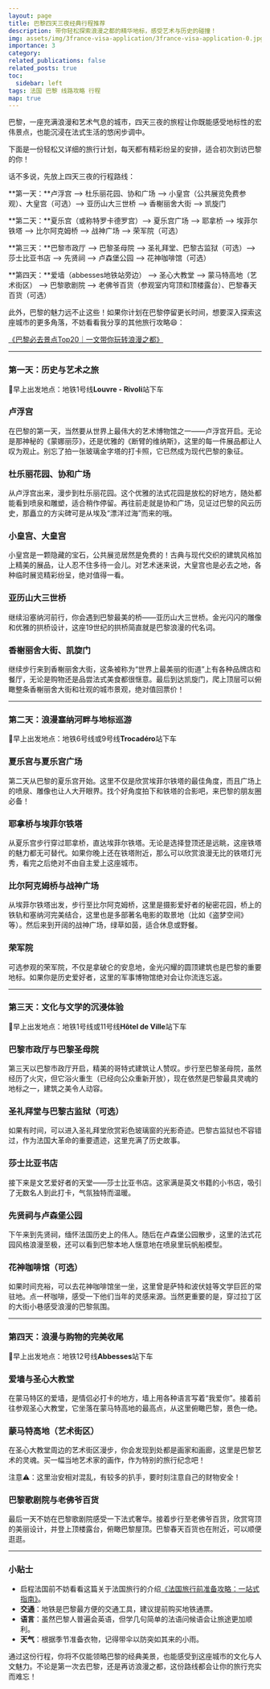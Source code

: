 ```yaml
---
layout: page
title: 巴黎四天三夜经典行程推荐
description: 带你轻松探索浪漫之都的精华地标，感受艺术与历史的碰撞！
img: assets/img/3france-visa-application/3france-visa-application-0.jpg
importance: 3
category: 
related_publications: false
related_posts: true
toc:
  sidebar: left
tags: 法国 巴黎 线路攻略 行程
map: true
---
```


巴黎，一座充满浪漫和艺术气息的城市，四天三夜的旅程让你既能感受地标性的宏伟景点，也能沉浸在法式生活的悠闲步调中。

下面是一份轻松又详细的旅行计划，每天都有精彩纷呈的安排，适合初次到访巴黎的你！

话不多说，先放上四天三夜的行程路线：

**第一天：**卢浮宫 ——> 杜乐丽花园、协和广场 ——> 小皇宫（公共展览免费参观）、大皇宫（可选）——> 亚历山大三世桥 ——> 香榭丽舍大街 ——> 凯旋门

**第二天：**夏乐宫（或称特罗卡德罗宫）——> 夏乐宫广场 ——> 耶拿桥 ——> 埃菲尔铁塔 ——> 比尔阿克姆桥 ——> 战神广场 ——> 荣军院（可选）

**第三天：**巴黎市政厅 ——> 巴黎圣母院 ——> 圣礼拜堂、巴黎古监狱（可选）——> 莎士比亚书店 ——> 先贤祠 ——> 卢森堡公园 ——> 花神咖啡馆（可选）

**第四天：**爱墙（abbesses地铁站旁边） ——> 圣心大教堂 ——> 蒙马特高地（艺术街区） ——> 巴黎歌剧院 ——> 老佛爷百货（参观室内穹顶和顶楼露台）、巴黎春天百货（可选）

此外，巴黎的魅力远不止这些！如果你计划在巴黎停留更长时间，想要深入探索这座城市的更多角落，不妨看看我分享的其他旅行攻略😄：

[《巴黎必去景点Top20｜一文带你玩转浪漫之都》](https://tianhuanglab.github.io/paris/paris-top-20/)

---

### **第一天：历史与艺术之旅**

📍早上出发地点：地铁1号线**Louvre - Rivoli**站下车

### **卢浮宫**

在巴黎的第一天，当然要从世界上最伟大的艺术博物馆之一——卢浮宫开启。无论是那神秘的《蒙娜丽莎》，还是优雅的《断臂的维纳斯》，这里的每一件展品都让人叹为观止。别忘了拍一张玻璃金字塔的打卡照，它已然成为现代巴黎的象征。

### **杜乐丽花园、协和广场**

从卢浮宫出来，漫步到杜乐丽花园。这个优雅的法式花园是放松的好地方，随处都能看到喷泉和雕塑，适合稍作停留。再往前走就是协和广场，见证过巴黎的风云历史，那矗立的方尖碑可是从埃及“漂洋过海”而来的哦。

### **小皇宫、大皇宫**

小皇宫是一颗隐藏的宝石，公共展览居然是免费的！古典与现代交织的建筑风格加上精美的展品，让人忍不住多待一会儿。对艺术迷来说，大皇宫也是必去之地，各种临时展览精彩纷呈，绝对值得一看。

### **亚历山大三世桥**

继续沿塞纳河前行，你会遇到巴黎最美的桥——亚历山大三世桥。金光闪闪的雕像和优雅的拱桥设计，这座19世纪的拱桥简直就是巴黎浪漫的代名词。

### **香榭丽舍大街、凯旋门**

继续步行来到香榭丽舍大街，这条被称为“世界上最美丽的街道”上有各种品牌店和餐厅，无论是购物还是品尝法式美食都很惬意。最后到达凯旋门，爬上顶层可以俯瞰整条香榭丽舍大街和壮观的城市景观，绝对值回票价！

---

### **第二天：浪漫塞纳河畔与地标巡游**

📍早上出发地点：地铁6号线或9号线**Trocadéro**站下车

### **夏乐宫与夏乐宫广场**

第二天从巴黎的夏乐宫开始。这里不仅是欣赏埃菲尔铁塔的最佳角度，而且广场上的喷泉、雕像也让人大开眼界。找个好角度拍下和铁塔的合影吧，来巴黎的朋友圈必备！

### **耶拿桥与埃菲尔铁塔**

从夏乐宫步行穿过耶拿桥，直达埃菲尔铁塔。无论是选择登顶还是远眺，这座铁塔的魅力都无可替代。如果你晚上还在铁塔附近，那么可以欣赏浪漫无比的铁塔灯光秀，看完之后绝对不由自主爱上这座城市。

### **比尔阿克姆桥与战神广场**

从埃菲尔铁塔出发，步行至比尔阿克姆桥，这里是摄影爱好者的秘密花园，桥上的铁轨和塞纳河完美结合，这里也是多部著名电影的取景地（比如《盗梦空间》等）。然后来到开阔的战神广场，绿草如茵，适合休息或野餐。

### **荣军院**

可选参观的荣军院，不仅是拿破仑的安息地，金光闪耀的圆顶建筑也是巴黎的重要地标。如果你是历史爱好者，这里的军事博物馆绝对会让你流连忘返。

---

### **第三天：文化与文学的沉浸体验**

📍早上出发地点：地铁1号线或11号线**Hôtel de Ville**站下车

### **巴黎市政厅与巴黎圣母院**

第三天以巴黎市政厅开启，精美的哥特式建筑让人赞叹。步行至巴黎圣母院，虽然经历了火灾，但它浴火重生（已经向公众重新开放），现在依然是巴黎最具灵魂的地标之一，建筑之美令人动容。

### **圣礼拜堂与巴黎古监狱（可选）**

如果有时间，可以进入圣礼拜堂欣赏彩色玻璃窗的光影奇迹。巴黎古监狱也不容错过，作为法国大革命的重要遗迹，这里充满了历史故事。

### **莎士比亚书店**

接下来是文艺爱好者的天堂——莎士比亚书店。这家满是英文书籍的小书店，吸引了无数名人到此打卡，气氛独特而温暖。

### **先贤祠与卢森堡公园**

下午来到先贤祠，缅怀法国历史上的伟人。随后在卢森堡公园散步，这里的法式花园风格浪漫至极，还可以看到巴黎本地人惬意地在喷泉里玩帆船模型。

### **花神咖啡馆（可选）**

如果时间充裕，可以去花神咖啡馆坐一坐，这里曾是萨特和波伏娃等文学巨匠的常驻地。点一杯咖啡，感受一下他们当年的灵感来源。当然更重要的是，穿过拉丁区的大街小巷感受浪漫的巴黎氛围。

---

### **第四天：浪漫与购物的完美收尾**

📍早上出发地点：地铁12号线**Abbesses**站下车

### **爱墙与圣心大教堂**

在蒙马特区的爱墙，是情侣必打卡的地方，墙上用各种语言写着“我爱你”。接着前往参观圣心大教堂，它坐落在蒙马特高地的最高点，从这里俯瞰巴黎，景色一绝。

### **蒙马特高地（艺术街区）**

在圣心大教堂周边的艺术街区漫步，你会发现到处都是画家和画廊，这里是巴黎艺术的灵魂。买一幅当地艺术家的画作，作为特别的旅行纪念吧！

注意⚠️：这里治安相对混乱，有较多的扒手，要时刻注意自己的财物安全！

### **巴黎歌剧院与老佛爷百货**

最后一天不妨在巴黎歌剧院感受一下法式奢华。接着步行至老佛爷百货，欣赏穹顶的美丽设计，并登上顶楼露台，俯瞰巴黎屋顶。巴黎春天百货也在附近，可以顺便逛逛。

---

### **小贴士**

- 启程法国前不妨看看这篇关于法国旅行的介绍[《法国旅行前准备攻略：一站式指南》](https://tianhuanglab.github.io/france-travel/france-travel-information/)。
- **交通**：地铁是巴黎最方便的交通工具，建议提前购买地铁通票。
- **语言**：虽然巴黎人普遍会英语，但学几句简单的法语问候语会让旅途更加顺利。
- **天气**：根据季节准备衣物，记得带伞以防突如其来的小雨。

通过这份行程，你将不仅能领略巴黎的经典美景，也能感受到这座城市的文化与人文魅力。不论是第一次去巴黎，还是再访浪漫之都，这份路线都会让你的旅行充实而难忘！
